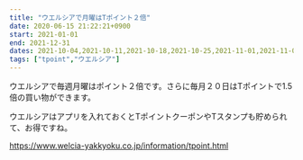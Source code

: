 ```yaml
---
title: "ウエルシアで月曜はTポイント２倍"
date: 2020-06-15 21:22:21+0900
start: 2021-01-01
end: 2021-12-31
dates: 2021-10-04,2021-10-11,2021-10-18,2021-10-25,2021-11-01,2021-11-08,2021-11-15,2021-11-22,2021-11-29,2021-12-06,2021-12-13,2021-12-20,2021-12-27
tags: ["tpoint","ウエルシア"]
---
```

ウエルシアで毎週月曜はポイント２倍です。さらに毎月２０日はTポイントで1.5倍の買い物ができます。

ウエルシアはアプリを入れておくとTポイントクーポンやTスタンプも貯められて、お得ですね。

https://www.welcia-yakkyoku.co.jp/information/tpoint.html

